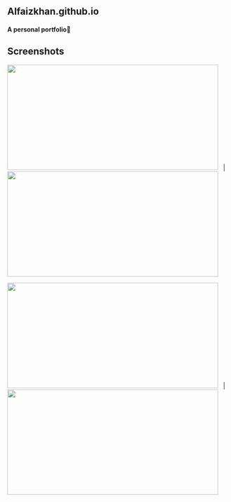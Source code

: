 ## Alfaizkhan.github.io
#### A personal portfolio👦 


## Screenshots

<img src="https://github.com/Alfaizkhan/Alfaizkhan.github.io/blob/master/portfolio1.PNG"  width="480" height="240">&nbsp;&nbsp; | <img src="https://github.com/Alfaizkhan/Alfaizkhan.github.io/blob/master/portfolio2.PNG" width="480" height="240">

<img src="https://github.com/Alfaizkhan/Alfaizkhan.github.io/blob/master/portfolio3.PNG"  width="480" height="240">&nbsp;&nbsp; | <img src="https://github.com/Alfaizkhan/Alfaizkhan.github.io/blob/master/portfolio4.PNG" width="480" height="240">

